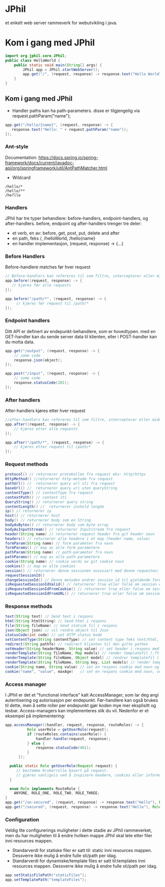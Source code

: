 # JPhil
et enkelt web server rammeverk for webutvikling i java.

# Kom i gang med JPhil

````Java
import org.jphil.core.JPhil;
public class HelloWorld {
    public static void main(String[] args) {
        JPhil app = JPhil.startWebServer();
        app.get("/", (request, response) -> response.text("Hello World"));
    }
}
````

## Kom i gang med JPhil



- Handler paths kan ha path-parameters. disse er tilgjengelig via request.pathParam("name");
````Java
app.get("/hello/{name}", (request, response) -> {
   response.text("Hello: " + request.pathParam("name"));
});
````

### Ant-style
Documentation: https://docs.spring.io/spring-framework/docs/current/javadoc-api/org/springframework/util/AntPathMatcher.html
- Wildcard
````
/hello/*
/hello/**
/he?llo
````

### Handlers
JPhil har tre typer behandlere: before-handlers, endpoint-handlers, og after-handlers. before, endpoint og after-handlers trenger tre deler:
- et verb, en av: before, get, post, put, delete and after
- en path, feks /, /helloWorld, /hello{name}
- en handler implementasjon, (request, response) -> {...}


### Before Handlers
Before-handlere matches før hver request
````Java
// Before-handlers kan refereres til som filtre, interceptorer eller middleware i andre biblioteker.
app.before((request, response) -> {
   // kjøres før alle requests
});

app.before("/path/*", (request, response) -> {
     // kjøres før request til /path/*
});
````

### Endpoint handlers
Ditt API er definert av endepunkt-behandlere, som er hovedtypen. med en GET-handler kan du sende server data til klienten, eller i POST-handler kan du motta data.
````Java
app.get("/output", (request, response) -> {
    // some code
    response.json(object);
});

app.post("/input", (request, response) -> {
    // some code
    response.statusCode(201);
});

````

### After handlers
After-handlers kjøres etter hver request
````Java
//after-handlers kan refereres til som filtre, interceptorer eller middleware i andre biblioteker.
app.after((request, response) -> {
    // kjøres etter alle requests
});

app.after("/path/*", (request, response) -> {
    // kjøres etter request til /path/*
});

````
### Request methods
````Java
protocol() // returnerer protokollen fra request eks: http/https
HttpMethod() //returnerer http-metode fra request
pathUrl() //  returnerer query url sti fra request
baseUrl() //  returnerer query uri uten queryString
contentType() // contentType fra request
contextPath() // context sti
QueryString() // returnerer query string
contentLength() //  returnerer innhold lengde
ip() // returnerer ip
host() // returnerer host
body() // returnerer body som en String
bodyAsBytes() // returnerer body som byte array
bodyAsInputStream() // returnerer Inputstream fra request
header(String name) // returnerer request header fra git header navn
headers() // returnerer alle headere i et map (header name, value)
formParam(String name) // form parameter fra navn
formParams() // map av alle form parametere
pathParam(String name) // path-parameter fra navn
pathParams() // map av alle path parametere
cookie(String name) // cookie verdi av git cookie navn
cookies() // map av alle cookies
session() // returnerer denne sessionen assosiert med denne requesten; hvis ingen session, vil den lage en.
requestSessionId()
changeSessionId() // Denne metoden endrer session id til gjeldende forespørsel/request og returnerer den nye session.
isRequestedSessionIdValid() // returnerer true eller false om session er gyldig.
isRequestedSessionIdFromCookie() // returnerer true eller false om session er fra cookie.
isRequestedSessionIdFromURL() // returnerer true eller false om session er fra URL.

````

### Response methods

````Java
text(String text) // Send text i respons
html(String htmlString) // Send html i respons
file(String fileName) // Send statisk fil i respons
json(Object json) // vil rendre object til Json
statusCode(int code) // set HTTP status kode
setContentType(String contentType) // set content type feks text/html, application/json;charset=UTF-8 etc.
redirect(String pathTo) // redirect klienten til den gitte pathen
setHeader(String headerName, String value) // set header i respons med å gi header navn og en verdi.
renderTemplate(String fileName, Map models) // render templatefil (.ftl) med FreeMarker template engine, fra git filnavn og modeler/objekter i et map.
renderTemplate(String fileName, Object model) // rendrer templatefil (.ftl) med FreeMarker template engine, fra git filnavn og model.
renderTemplate(String fileName, String key, List models) // render templatefil (.ftl) med FreeMarker template engine, fra git filnavn, nøkkel referanse til lista(som et hashmap (key,value), og modeler/objekter i en liste)
cookie(String name, String value) // set en respons cookie med navn og verdi.
cookie("name", "value", maxAge)   // set en respons cookie med navn, verdi og max-age.
````


### Access manager
I JPhil er det et "functional interface" kalt AccessManager, som lar deg angi autentisering og autorisasjon per endepunkt. Før-handlere kan også brukes til dette, men å sette roller per endepunkt gjør koden mye mer eksplisitt og lesbar. Access-managers kan implementeres slik du vil. Nedenfor er et eksempel på implementering:

````Java
app.accessManager((handler, request, response, routeRoles) -> {
          Role userRole = getUserRole(request);
          if (routeRoles.contains(userRole)) {
              handler.handle(request, response);
          } else {
              response.statusCode(401);
          }
      });

  public static Role getUserRole(Request request) {
     // bestemme brukerrolle basert på request.
     // gjøres vanligvis ved å inspisere headere, cookies eller informasjonskapsler
  }

  enum Role implements RouteRole {
    ANYONE, ROLE_ONE, ROLE_TWO, ROLE_THREE;
}
app.get("/un-secured", (request, response) -> response.text("Hello"), Role.ANYONE);
app.get("/secured", (request, response) -> response.text("Hello"), Role.ROLE_ONE);

````

### Configuration
Veldig lite configurerings muligheter i dette stadie av JPhil rammeverket, men du har muligheten til å endre hvilken mappe JPhil skal lete etter filer inni resources mappen.
- Standarverdi for statiske filer er satt til: static inni resources mappen. Dessverre ikke mulig å endre fulle sti/path per idag.
- Standarverdi for dynamiske/template files er satt til:templates inni resources mappen. Dessverre ikke mulig å endre fulle sti/path per idag.
````Java
app.setStaticFilePath("staticFiles");
app.setTemplatePath("templateFiles");

````
